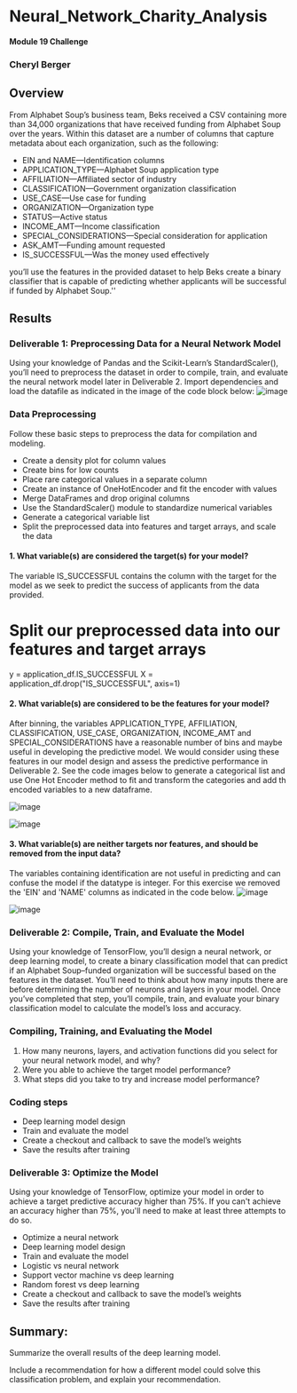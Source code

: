 # Neural_Network_Charity_Analysis
#### Module 19 Challenge
### Cheryl Berger

## Overview
 
From Alphabet Soup’s business team, Beks received a CSV containing more than 34,000 organizations that have received funding from Alphabet Soup over the years. Within this dataset are a number of columns that capture metadata about each organization, such as the following:

- EIN and NAME—Identification columns
- APPLICATION_TYPE—Alphabet Soup application type
- AFFILIATION—Affiliated sector of industry
- CLASSIFICATION—Government organization classification
- USE_CASE—Use case for funding
- ORGANIZATION—Organization type
- STATUS—Active status
- INCOME_AMT—Income classification
- SPECIAL_CONSIDERATIONS—Special consideration for application
- ASK_AMT—Funding amount requested
- IS_SUCCESSFUL—Was the money used effectively

you’ll use the features in the provided dataset to help Beks create a binary classifier that is capable of predicting whether applicants will be successful if funded by Alphabet Soup.''

## Results 

### Deliverable 1: Preprocessing Data for a Neural Network Model
Using your knowledge of Pandas and the Scikit-Learn’s StandardScaler(), you’ll need to preprocess the dataset in order to compile, train, and evaluate the neural network model later in Deliverable 2. Import dependencies and load the datafile as indicated in the image of the code block below:
![image](https://user-images.githubusercontent.com/94234511/162554578-40c3c3f5-a7a7-45c6-bddd-290a159e00fe.png)

### Data Preprocessing
Follow these basic steps to preprocess the data for compilation and modeling. 
- Create a density plot for column values
- Create bins for low counts
- Place rare categorical values in a separate column
- Create an instance of OneHotEncoder and fit the encoder with values
- Merge DataFrames and drop original columns
- Use the StandardScaler() module to standardize numerical variables
- Generate a categorical variable list
- Split the preprocessed data into features and target arrays, and scale the data

#### 1. What variable(s) are considered the target(s) for your model?
The variable IS_SUCCESSFUL contains the column with the target for the model as we seek to predict the success of applicants from the data provided. 
   # Split our preprocessed data into our features and target arrays
   y = application_df.IS_SUCCESSFUL
   X = application_df.drop("IS_SUCCESSFUL", axis=1)

#### 2. What variable(s) are considered to be the features for your model?
After binning, the variables APPLICATION_TYPE, AFFILIATION, CLASSIFICATION, USE_CASE, ORGANIZATION, INCOME_AMT and SPECIAL_CONSIDERATIONS have a reasonable number of bins and maybe useful in developing the predictive model. We would consider using these features in our model design and assess the predictive performance in Deliverable 2. See the code images below to generate a categorical list and use One Hot Encoder method to fit and transform the categories and add th encoded variables to a new dataframe. 

![image](https://user-images.githubusercontent.com/94234511/162554122-9b0674fc-7f6c-4037-a16b-a5c0319f07ab.png)

![image](https://user-images.githubusercontent.com/94234511/162554180-b3919dcb-3d87-480d-b137-d61f1cd39160.png)

#### 3. What variable(s) are neither targets nor features, and should be removed from the input data?
The variables containing identification are not useful in predicting and can confuse the model if the datatype is integer. For this exercise we removed the 'EIN' and 'NAME' columns as indicated in the code below.
![image](https://user-images.githubusercontent.com/94234511/162554156-889de27d-a629-444e-8c3e-cac58e8e6f98.png)

![image](https://user-images.githubusercontent.com/94234511/162554216-c575b52c-5c51-4247-9a1b-5917640bddac.png)

### Deliverable 2: Compile, Train, and Evaluate the Model
Using your knowledge of TensorFlow, you’ll design a neural network, or deep learning model, to create a binary classification model that can predict if an Alphabet Soup–funded organization will be successful based on the features in the dataset. You’ll need to think about how many inputs there are before determining the number of neurons and layers in your model. Once you’ve completed that step, you’ll compile, train, and evaluate your binary classification model to calculate the model’s loss and accuracy.

### Compiling, Training, and Evaluating the Model
1. How many neurons, layers, and activation functions did you select for your neural network model, and why?
2. Were you able to achieve the target model performance?
3. What steps did you take to try and increase model performance?

### Coding steps
- Deep learning model design
- Train and evaluate the model
- Create a checkout and callback to save the model’s weights
- Save the results after training


### Deliverable 3: Optimize the Model
Using your knowledge of TensorFlow, optimize your model in order to achieve a target predictive accuracy higher than 75%. If you can't achieve an accuracy higher than 75%, you'll need to make at least three attempts to do so.

- Optimize a neural network
- Deep learning model design
- Train and evaluate the model
- Logistic vs neural network
- Support vector machine vs deep learning
- Random forest vs deep learning
- Create a checkout and callback to save the model’s weights
- Save the results after training

## Summary: 
Summarize the overall results of the deep learning model. 


Include a recommendation for how a different model could solve this classification problem, and explain your recommendation.
